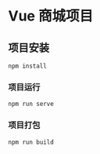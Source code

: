 # Vue 商城项目

## 项目安装

```
npm install
```

### 项目运行

```
npm run serve
```

### 项目打包

```
npm run build
```
